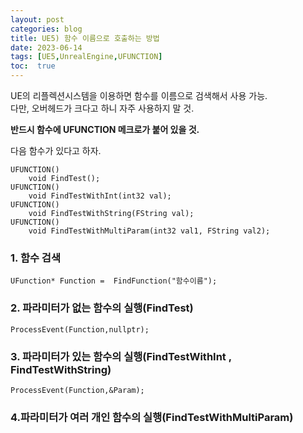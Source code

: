 ```yaml
---
layout: post
categories: blog
title: UE5) 함수 이름으로 호출하는 방법
date: 2023-06-14
tags: [UE5,UnrealEngine,UFUNCTION]
toc:  true
---
```


UE의 리플렉션시스템을 이용하면 함수를 이름으로 검색해서 사용 가능.   
다만, 오버헤드가 크다고 하니 자주 사용하지 말 것.   

**반드시 함수에 UFUNCTION 메크로가 붙어 있을 것.**



다음 함수가 있다고 하자.

```
UFUNCTION()
	void FindTest();
UFUNCTION()
	void FindTestWithInt(int32 val);
UFUNCTION()
	void FindTestWithString(FString val);
UFUNCTION()
	void FindTestWithMultiParam(int32 val1, FString val2);
```


### 1. 함수 검색
```
UFunction* Function =  FindFunction("함수이름");
```

### 2. 파라미터가 없는 함수의 실행(FindTest)
```
ProcessEvent(Function,nullptr);
```
### 3. 파라미터가 있는 함수의 실행(FindTestWithInt , FindTestWithString)
```
ProcessEvent(Function,&Param);
```

### 4.파라미터가 여러 개인 함수의 실행(FindTestWithMultiParam)
<script src="https://gist.github.com/bu30808/3277958f264618304baa8c26599f5d92.js"></script>

